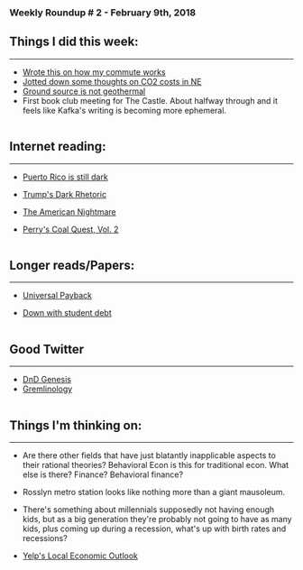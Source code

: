 ### Weekly Roundup # 2 - February 9th, 2018


## Things I did this week:
------
* [Wrote this on how my commute works](http://connorwaldoch.com/blog/2018/02/07/Notes-How-Metro-Works)
* [Jotted down some thoughts on CO2 costs in NE](http://connorwaldoch.com/blog/2018/02/06/Notes-New-England-CO2)
* [Ground source is not geothermal](http://connorwaldoch.com/blog/2018/02/05/Your-Heat-Pump-is-not-Geothermal)
* First book club meeting for The Castle. About halfway through and it feels like Kafka's writing is becoming more ephemeral. 

![]()
## Internet reading:
------
* [Puerto Rico is still dark](https://www.washingtonpost.com/amphtml/local/education/why-cant-i-have-my-life-back-in-puerto-rico-living-and-learning-in-the-dark/2018/01/29/09120c4e-fed9-11e7-bb03-722769454f82_story.html)

* [Trump's Dark Rhetoric](https://niskanencenter.org/blog/the-weight-of-the-words/)

* [The American Nightmare](https://amp.cnn.com/cnn/2018/02/08/middleeast/deportee-us-intl/index.html?)

* [Perry's Coal Quest, Vol. 2](https://www.bloomberg.com/amp/news/articles/2018-02-09/rick-perry-is-said-to-be-weighing-another-way-to-save-coal-units#click=https://t.co/Z6RHypdNmD)

![]()
## Longer reads/Papers:
------
* [Universal Payback](http://www.nber.org/papers/w24112)

* [Down with student debt](http://www.levyinstitute.org/publications/the-macroeconomic-effects-of-student-debt-cancellation)

![]()
## Good Twitter
------
* [DnD Genesis](https://twitter.com/mikemearls/status/915337841261002752)
* [Gremlinology](https://twitter.com/g2institute/status/961073685418344448)

![]()
## Things I'm thinking on:
------
* Are there other fields that have just blatantly inapplicable aspects to their rational theories? Behavioral Econ is this for traditional econ. What else is there? Finance? Behavioral finance?

* Rosslyn metro station looks like nothing more than a giant mausoleum.

* There's something about millennials supposedly not having enough kids, but as a big generation they're probably not going to have as many kids, plus coming up during a recession, what's up with birth rates and recessions?

* [Yelp's Local Economic Outlook](https://www.yahoo.com/amphtml/finance/news/yelp-releases-local-economic-outlook-140000060.html#click=https://t.co/2DY6EKpBqa)


